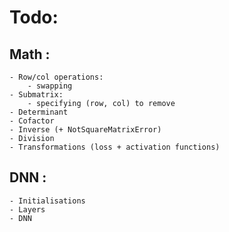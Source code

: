 # Todo:

## Math :

	- Row/col operations:
		- swapping
	- Submatrix:
		- specifying (row, col) to remove
	- Determinant
	- Cofactor
	- Inverse (+ NotSquareMatrixError)
	- Division
	- Transformations (loss + activation functions)

## DNN :
	
	- Initialisations
	- Layers
	- DNN

